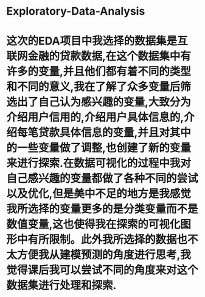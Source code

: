 # Exploratory-Data-Analysis
# 这次的EDA项目中我选择的数据集是互联网金融的贷款数据,在这个数据集中有许多的变量,并且他们都有着不同的类型和不同的意义,我在了解了众多变量后筛选出了自己认为感兴趣的变量,大致分为介绍用户信用的,介绍用户具体信息的,介绍每笔贷款具体信息的变量,并且对其中的一些变量做了调整,也创建了新的变量来进行探索.在数据可视化的过程中我对自己感兴趣的变量都做了各种不同的尝试以及优化,但是美中不足的地方是我感觉我所选择的变量更多的是分类变量而不是数值变量,这也使得我在探索的可视化图形中有所限制。此外我所选择的数据也不太方便我从建模预测的角度进行思考,我觉得课后我可以尝试不同的角度来对这个数据集进行处理和探索.
